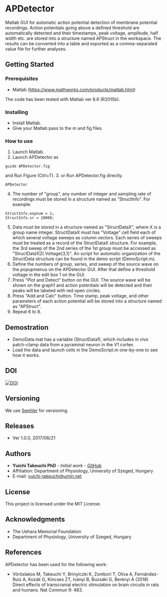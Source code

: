 # APDetector
Matlab GUI for automatic action potential detection of membrane potential recordings. Action potentials going above a defined threshold are automatically detected and their timestamps, peak voltage, amplitude, half width etc. are stored into a structure named APStruct in the workspace. The results can be converted into a table and exported as a comma-separated value file for further analyses.

## Getting Started

### Prerequisites
* Matlab (https://www.mathworks.com/products/matlab.html)

The code has been tested with Matlab ver 8.6 (R2015b).

### Installing
* Install Matlab.
* Give your Matlab pass to the m and fig files.

### How to use
1. Launch Matlab.
2. Launch APDetector as
```
guide APDetector.fig
```
and Run Figure (Ctrl+T).
3. or Run APDetector.fig directly.
```
APDetector
```
4. The number of "group", any number of integer and sampling rate of recordings must be stored in a structure named as "StructInfo". For example:
```
StructInfo.expnum = 1;
StructInfo.sr = 20000;
```
5. Data must be stored in a structure named as "StructDataX", where X is a group name integer. StructDataX must has "Voltage" cell field each of which several voltage sweeps as column vectors. Each series of sweeps must be treated as a record of the StructDataX structure. For example, the 3rd sweep of the 2nd series of the 1st group must be accessed as "StructData1(2).Voltage{3,1}". An script for automatic organization of the StructData structure can be found in the demo script (DemoScript.m).
6. Define the numbers of group, series, and sweep of the source wave on the popupmenus on the APDetector GUI. After that define a threshold voltage in the edit box 1 on the GUI.
7. Press "Plot and Detect" button on the GUI. The source wave will be shown on the graph1 and action potentials will be detected and their peaks will be labeled with red open circles.
8. Press "Add and Calc" button. Time stamp, peak voltage, and other parameters of each action potential will be stored into a structure named as "APStruct".
9. Repeat 6 to 8.

## Demostration
* DemoData.mat has a variable (StructData1), which includes in vivo patch-clamp data from a pyraminal neuron in the V1 cortex.
* Load the data and launch cells in the DemoScript.m one-by-one to see how it works.

## DOI
[![DOI](https://zenodo.org/badge/95033472.svg)](https://zenodo.org/badge/latestdoi/95033472)

## Versioning
We use [SemVer](http://semver.org/) for versioning.

## Releases
* Ver 1.0.0, 2017/06/21

## Authors
* **Yuichi Takeuchi PhD** - *Initial work* - [GitHub](https://github.com/yuichi-takeuchi)
* Affiliation: Department of Physiology, University of Szeged, Hungary
* E-mail: yuichi-takeuchi@umin.net

## License
This project is licensed under the MIT License.

## Acknowledgments
* The Uehara Memorial Foundation
* Department of Physiology, University of Szeged, Hungary

## References
APDetector has been used for the following work:
* Vöröslakos M, Takeuchi Y, Brinyiczki K, Zombori T, Oliva A, Fernández-Ruiz A, Kozák G, Kincses ZT, Iványi B, Buzsáki G, Berényi A (2018) Direct effects of transcranial electric stimulation on brain circuits in rats and humans. Nat Commun 9: 483.
